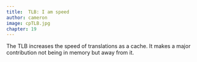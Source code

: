 ```yaml
---
title:  TLB: I am speed
author: cameron
image: cpTLB.jpg
chapter: 19
---
```

The TLB increases the speed of translations as a cache. It makes a major contribution not being in memory but away from it.
